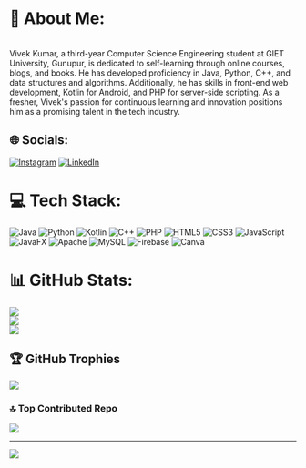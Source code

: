 # 💫 About Me:
<br>Vivek Kumar, a third-year Computer Science Engineering student at GIET University, Gunupur, is dedicated to self-learning through online courses, blogs, and books. He has developed proficiency in Java, Python, C++, and data structures and algorithms. Additionally, he has skills in front-end web development, Kotlin for Android, and PHP for server-side scripting. As a fresher, Vivek's passion for continuous learning and innovation positions him as a promising talent in the tech industry.


## 🌐 Socials:
[![Instagram](https://img.shields.io/badge/Instagram-%23E4405F.svg?logo=Instagram&logoColor=white)](https://www.instagram.com/vivek.sharma21_/) [![LinkedIn](https://img.shields.io/badge/LinkedIn-%230077B5.svg?logo=linkedin&logoColor=white)](https://www.linkedin.com/in/vivekkumarsharma21/) 

# 💻 Tech Stack:
![Java](https://img.shields.io/badge/java-%23ED8B00.svg?style=for-the-badge&logo=openjdk&logoColor=white) ![Python](https://img.shields.io/badge/python-3670A0?style=for-the-badge&logo=python&logoColor=ffdd54) ![Kotlin](https://img.shields.io/badge/kotlin-%237F52FF.svg?style=for-the-badge&logo=kotlin&logoColor=white) ![C++](https://img.shields.io/badge/c++-%2300599C.svg?style=for-the-badge&logo=c%2B%2B&logoColor=white) ![PHP](https://img.shields.io/badge/php-%23777BB4.svg?style=for-the-badge&logo=php&logoColor=white) ![HTML5](https://img.shields.io/badge/html5-%23E34F26.svg?style=for-the-badge&logo=html5&logoColor=white) ![CSS3](https://img.shields.io/badge/css3-%231572B6.svg?style=for-the-badge&logo=css3&logoColor=white) ![JavaScript](https://img.shields.io/badge/javascript-%23323330.svg?style=for-the-badge&logo=javascript&logoColor=%23F7DF1E) ![JavaFX](https://img.shields.io/badge/javafx-%23FF0000.svg?style=for-the-badge&logo=javafx&logoColor=white) ![Apache](https://img.shields.io/badge/apache-%23D42029.svg?style=for-the-badge&logo=apache&logoColor=white) ![MySQL](https://img.shields.io/badge/mysql-4479A1.svg?style=for-the-badge&logo=mysql&logoColor=white) ![Firebase](https://img.shields.io/badge/firebase-a08021?style=for-the-badge&logo=firebase&logoColor=ffcd34) ![Canva](https://img.shields.io/badge/Canva-%2300C4CC.svg?style=for-the-badge&logo=Canva&logoColor=white)
# 📊 GitHub Stats:
![](https://github-readme-stats.vercel.app/api?username=Vivekksharma21&theme=dark&hide_border=false&include_all_commits=false&count_private=false)<br/>
![](https://github-readme-streak-stats.herokuapp.com/?user=Vivekksharma21&theme=dark&hide_border=false)<br/>
![](https://github-readme-stats.vercel.app/api/top-langs/?username=Vivekksharma21&theme=dark&hide_border=false&include_all_commits=false&count_private=false&layout=compact)

## 🏆 GitHub Trophies
![](https://github-profile-trophy.vercel.app/?username=Vivekksharma21&theme=radical&no-frame=false&no-bg=true&margin-w=4)

### 🔝 Top Contributed Repo
![](https://github-contributor-stats.vercel.app/api?username=Vivekksharma21&limit=5&theme=dark&combine_all_yearly_contributions=true)

---
[![](https://visitcount.itsvg.in/api?id=Vivekksharma21&icon=0&color=0)](https://visitcount.itsvg.in)

<!-- Proudly created with GPRM ( https://gprm.itsvg.in ) -->
